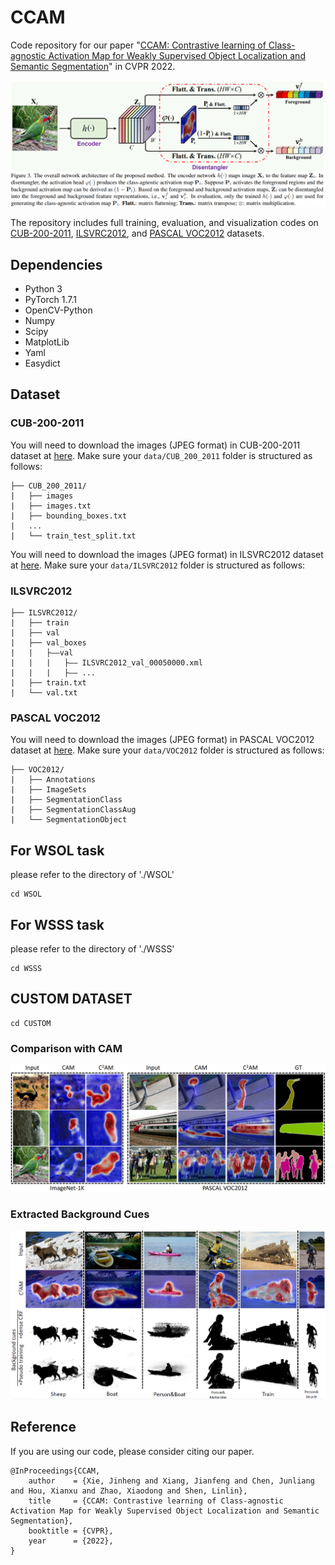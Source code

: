 # CCAM

Code repository for our
paper "[CCAM: Contrastive learning of Class-agnostic Activation Map for Weakly Supervised Object Localization and Semantic Segmentation](https://arxiv.org/pdf/2203.13505.pdf)"
in CVPR 2022.

![](images/CCAM_Network.png)

The repository includes full training, evaluation, and visualization codes
on [CUB-200-2011](http://www.vision.caltech.edu/visipedia/CUB-200.html), [ILSVRC2012](https://image-net.org/challenges/LSVRC/2012/), and [PASCAL VOC2012](http://host.robots.ox.ac.uk/pascal/VOC/voc2012/) datasets.

## Dependencies

* Python 3
* PyTorch 1.7.1
* OpenCV-Python
* Numpy
* Scipy
* MatplotLib
* Yaml
* Easydict

## Dataset

### CUB-200-2011

You will need to download the images (JPEG format) in CUB-200-2011 dataset
at [here](http://www.vision.caltech.edu/visipedia/CUB-200.html). Make sure your ```data/CUB_200_2011``` folder is structured as
follows:

```
├── CUB_200_2011/
|   ├── images
|   ├── images.txt
|   ├── bounding_boxes.txt
|   ...
|   └── train_test_split.txt
```

You will need to download the images (JPEG format) in ILSVRC2012 dataset at [here](https://image-net.org/challenges/LSVRC/2012/).
Make sure your ```data/ILSVRC2012``` folder is structured as follows:

### ILSVRC2012

```
├── ILSVRC2012/ 
|   ├── train
|   ├── val
|   ├── val_boxes
|   |   ├——val
|   |   |   ├—— ILSVRC2012_val_00050000.xml
|   |   |   ├—— ...
|   ├── train.txt
|   └── val.txt
```

### PASCAL VOC2012

You will need to download the images (JPEG format) in PASCAL VOC2012 dataset at [here](http://host.robots.ox.ac.uk/pascal/VOC/voc2012/).
Make sure your ```data/VOC2012``` folder is structured as follows:

```
├── VOC2012/
|   ├── Annotations
|   ├── ImageSets
|   ├── SegmentationClass
|   ├── SegmentationClassAug
|   └── SegmentationObject
```

## For WSOL task

please refer to the directory of './WSOL'

```
cd WSOL
```

## For WSSS task

please refer to the directory of './WSSS'

```
cd WSSS
```

## CUSTOM DATASET

```
cd CUSTOM
```

### Comparison with CAM

![](images/CCAM_Heatmap.png)

### Extracted Background Cues

![](images/CCAM_Background.png)

## Reference

If you are using our code, please consider citing our paper.

```
@InProceedings{CCAM,
    author    = {Xie, Jinheng and Xiang, Jianfeng and Chen, Junliang and Hou, Xianxu and Zhao, Xiaodong and Shen, Linlin},
    title     = {CCAM: Contrastive learning of Class-agnostic Activation Map for Weakly Supervised Object Localization and Semantic Segmentation},
    booktitle = {CVPR},
    year      = {2022},
}
```
